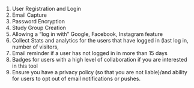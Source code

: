 1. User Registration and Login
2. Email Capture
3. Password Encryption
4. Study Group Creation
6. Allowing a “log in with” Google, Facebook, Instagram feature
7. Collect Stats and analytics for the users that have logged in (last log in, number of visitors,
8. Email reminder if a user has not logged in in more than 15 days
9. Badges for users with a high level of collaboration if you are interested in this tool
10. Ensure you have a privacy policy (so that you are not liable)/and ability for users to opt out of email notifications or pushes.
